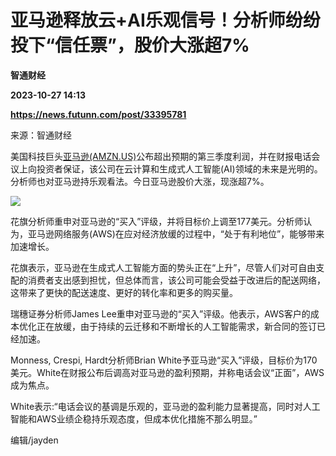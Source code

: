 # 亚马逊释放云+AI乐观信号！分析师纷纷投下“信任票”，股价大涨超7%
**智通财经**

**2023-10-27 14:13**

**https://news.futunn.com/post/33395781**

来源：智通财经

美国科技巨头[亚马逊(AMZN.US)](https://www.futunn.com/quote/stock?m=us&code=AMZN)公布超出预期的第三季度利润，并在财报电话会议上向投资者保证，该公司在云计算和生成式人工智能(AI)领域的未来是光明的。分析师也对亚马逊持乐观看法。今日亚马逊股价大涨，现涨超7%。

![](https://postimg.futunn.com/16984148290977636032923.jpeg)

花旗分析师重申对亚马逊的“买入”评级，并将目标价上调至177美元。分析师认为，亚马逊网络服务(AWS)在应对经济放缓的过程中，“处于有利地位”，能够带来加速增长。

花旗表示，亚马逊在生成式人工智能方面的势头正在“上升”，尽管人们对可自由支配的消费者支出感到担忧，但总体而言，该公司可能会受益于改进后的配送网络，这带来了更快的配送速度、更好的转化率和更多的购买量。

瑞穗证券分析师James Lee重申对亚马逊的“买入”评级。他表示，AWS客户的成本优化正在放缓，由于持续的云迁移和不断增长的人工智能需求，新合同的签订已经加速。

Monness, Crespi, Hardt分析师Brian White予亚马逊“买入”评级，目标价为170美元。White在财报公布后调高对亚马逊的盈利预期，并称电话会议“正面”，AWS成为焦点。

White表示:“电话会议的基调是乐观的，亚马逊的盈利能力显著提高，同时对人工智能和AWS业绩企稳持乐观态度，但成本优化措施不那么明显。”

编辑/jayden